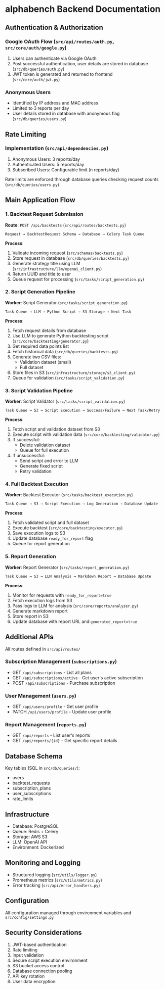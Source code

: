 # alphabench Backend Documentation

## Authentication & Authorization

### Google OAuth Flow (`src/api/routes/auth.py`, `src/core/auth/google.py`)

1. Users can authenticate via Google OAuth
2. Post successful authentication, user details are stored in database (`src/db/queries/auth.py`)
3. JWT token is generated and returned to frontend (`src/core/auth/jwt.py`)

### Anonymous Users

-   Identified by IP address and MAC address
-   Limited to 3 reports per day
-   User details stored in database with anonymous flag (`src/db/queries/users.py`)

## Rate Limiting

### Implementation (`src/api/dependencies.py`)

1. Anonymous Users: 3 reports/day
2. Authenticated Users: 5 reports/day
3. Subscribed Users: Configurable limit (n reports/day)

Rate limits are enforced through database queries checking request counts (`src/db/queries/users.py`)

## Main Application Flow

### 1. Backtest Request Submission

**Route**: `POST /api/backtests` (`src/api/routes/backtests.py`)

```
Request → BacktestRequest Schema → Database → Celery Task Queue
```

**Process**:

1. Validate incoming request (`src/schemas/backtests.py`)
2. Store request in database (`src/db/queries/backtests.py`)
3. Generate strategy title using LLM (`src/infrastructure/llm/openai_client.py`)
4. Return UUID and title to user
5. Queue request for processing (`src/tasks/script_generation.py`)

### 2. Script Generation Pipeline

**Worker**: Script Generator (`src/tasks/script_generation.py`)

```
Task Queue → LLM → Python Script → S3 Storage → Next Task
```

**Process**:

1. Fetch request details from database
2. Use LLM to generate Python backtesting script (`src/core/backtesting/generator.py`)
3. Get required data points list
4. Fetch historical data (`src/db/queries/backtests.py`)
5. Generate two CSV files:
    - Validation dataset (small)
    - Full dataset
6. Store files in S3 (`src/infrastructure/storage/s3_client.py`)
7. Queue for validation (`src/tasks/script_validation.py`)

### 3. Script Validation Pipeline

**Worker**: Script Validator (`src/tasks/script_validation.py`)

```
Task Queue → S3 → Script Execution → Success/Failure → Next Task/Retry
```

**Process**:

1. Fetch script and validation dataset from S3
2. Execute script with validation data (`src/core/backtesting/validator.py`)
3. If successful:
    - Delete validation dataset
    - Queue for full execution
4. If unsuccessful:
    - Send script and error to LLM
    - Generate fixed script
    - Retry validation

### 4. Full Backtest Execution

**Worker**: Backtest Executor (`src/tasks/backtest_execution.py`)

```
Task Queue → S3 → Script Execution → Log Generation → Database Update
```

**Process**:

1. Fetch validated script and full dataset
2. Execute backtest (`src/core/backtesting/executor.py`)
3. Save execution logs to S3
4. Update database `ready_for_report` flag
5. Queue for report generation

### 5. Report Generation

**Worker**: Report Generator (`src/tasks/report_generation.py`)

```
Task Queue → S3 → LLM Analysis → Markdown Report → Database Update
```

**Process**:

1. Monitor for requests with `ready_for_report=true`
2. Fetch execution logs from S3
3. Pass logs to LLM for analysis (`src/core/reports/analyzer.py`)
4. Generate markdown report
5. Store report in S3
6. Update database with report URL and `generated_report=true`

## Additional APIs

All routes defined in `src/api/routes/`

### Subscription Management (`subscriptions.py`)

-   GET `/api/subscriptions` - List all plans
-   GET `/api/subscriptions/active` - Get user's active subscription
-   POST `/api/subscriptions` - Purchase subscription

### User Management (`users.py`)

-   GET `/api/users/profile` - Get user profile
-   PATCH `/api/users/profile` - Update user profile

### Report Management (`reports.py`)

-   GET `/api/reports` - List user's reports
-   GET `/api/reports/{id}` - Get specific report details

## Database Schema

Key tables (SQL in `src/db/queries/`):

-   users
-   backtest_requests
-   subscription_plans
-   user_subscriptions
-   rate_limits

## Infrastructure

-   Database: PostgreSQL
-   Queue: Redis + Celery
-   Storage: AWS S3
-   LLM: OpenAI API
-   Environment: Dockerized

## Monitoring and Logging

-   Structured logging (`src/utils/logger.py`)
-   Prometheus metrics (`src/utils/metrics.py`)
-   Error tracking (`src/api/error_handlers.py`)

## Configuration

All configuration managed through environment variables and `src/config/settings.py`

## Security Considerations

1. JWT-based authentication
2. Rate limiting
3. Input validation
4. Secure script execution environment
5. S3 bucket access control
6. Database connection pooling
7. API key rotation
8. User data encryption

